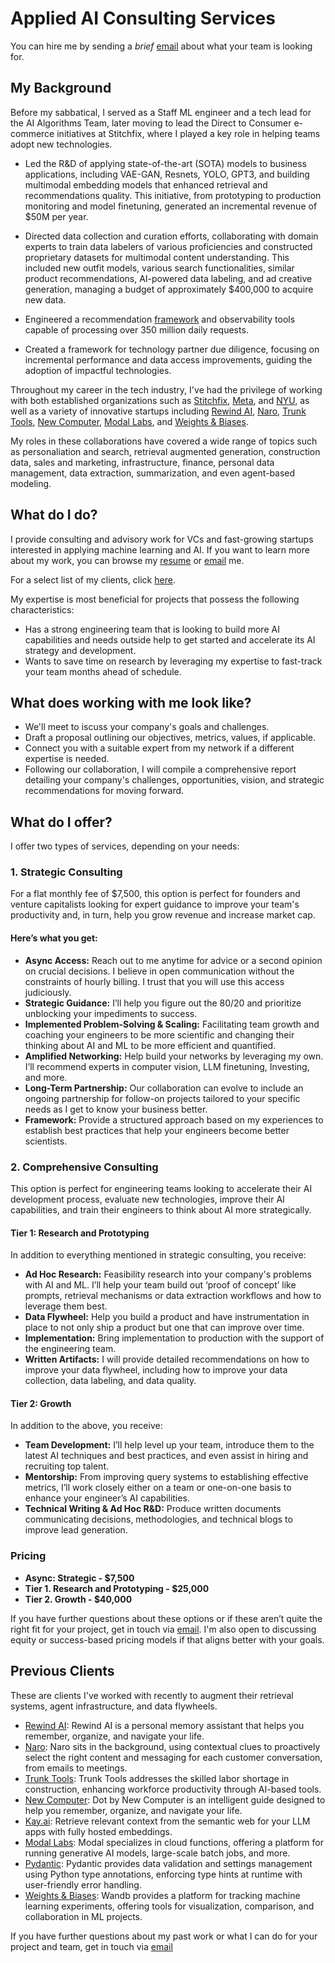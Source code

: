 # Applied AI Consulting Services 

You can hire me by sending a _brief_ [email](mailto:jason+hire@jxnl.co) about what your team is looking for.

## My Background

Before my sabbatical, I served as a Staff ML engineer and a tech lead for the AI Algorithms Team, later moving to lead the Direct to Consumer e-commerce initiatives at Stitchfix, where I played a key role in helping teams adopt new technologies.

- Led the R&D of applying state-of-the-art (SOTA) models to business applications, including VAE-GAN, Resnets, YOLO, GPT3, and building multimodal embedding models that enhanced retrieval and recommendations quality. This initiative, from prototyping to production monitoring and model finetuning, generated an incremental revenue of $50M per year.

- Directed data collection and curation efforts, collaborating with domain experts to train data labelers of various proficiencies and constructed proprietary datasets for multimodal content understanding. This included new outfit models, various search functionalities, similar product recommendations, AI-powered data labeling, and ad creative generation, managing a budget of approximately $400,000 to acquire new data.

- Engineered a recommendation [framework](./writing/posts/recsys-frameworks.md) and observability tools capable of processing over 350 million daily requests.

- Created a framework for technology partner due diligence, focusing on incremental performance and data access improvements, guiding the adoption of impactful technologies.

Throughout my career in the tech industry, I've had the privilege of working with both established organizations such as [Stitchfix](https://www.stitchfix.com/), [Meta](https://about.fb.com/), and [NYU](https://www.nyu.edu/), as well as a variety of innovative startups including [Rewind AI](https://rewind.ai/), [Naro](https://narohq.com/), [Trunk Tools](https://trunktools.com/), [New Computer](https://newcomputer.io/), [Modal Labs](https://modal.com/), and [Weights & Biases](https://wandb.ai/).

My roles in these collaborations have covered a wide range of topics such as personaliation and search, retrieval augmented generation, construction data, sales and marketing, infrastructure, finance, personal data management, data extraction, summarization, and even agent-based modeling.

## What do I do?

I provide consulting and advisory work for VCs and fast-growing startups interested in applying machine learning and AI. If you want to learn more about my work, you can browse my [resume](https://jxnl.co/) or [email](mailto:jason+hire@jxnl.co) me.

For a select list of my clients, click [here](#previous-clients). 

My expertise is most beneficial for projects that possess the following characteristics:

- Has a strong engineering team that is looking to build more AI capabilities and needs outside help to get started and accelerate its AI strategy and development.
- Wants to save time on research by leveraging my expertise to fast-track your team months ahead of schedule.

## What does working with me look like?

- We'll meet to iscuss your company's goals and challenges.
- Draft a proposal outlining our objectives, metrics, values, if applicable.
- Connect you with a suitable expert from my network if a different expertise is needed.
- Following our collaboration, I will compile a comprehensive report detailing your company's challenges, opportunities, vision, and strategic recommendations for moving forward.

## What do I offer?

I offer two types of services, depending on your needs:

### 1. Strategic Consulting 

For a flat monthly fee of $7,500, this option is perfect for founders and venture capitalists looking for expert guidance to improve your team's productivity and, in turn, help you grow revenue and increase market cap.

#### Here’s what you get:

- **Async Access:** Reach out to me anytime for advice or a second opinion on crucial decisions. I believe in open communication without the constraints of hourly billing. I trust that you will use this access judiciously.
- **Strategic Guidance:** I’ll help you figure out the 80/20 and prioritize unblocking your impediments to success.
- **Implemented Problem-Solving & Scaling:** Facilitating team growth and coaching your engineers to be more scientific and changing their thinking about AI and ML to be more efficient and quantified.
- **Amplified Networking:** Help build your networks by leveraging my own. I’ll recommend experts in computer vision, LLM finetuning, Investing, and more.
- **Long-Term Partnership:** Our collaboration can evolve to include an ongoing partnership for follow-on projects tailored to your specific needs as I get to know your business better.
- **Framework:** Provide a structured approach based on my experiences to establish best practices that help your engineers become better scientists.

### 2. Comprehensive Consulting

This option is perfect for engineering teams looking to accelerate their AI development process, evaluate new technologies, improve their AI capabilities, and train their engineers to think about AI more strategically.

#### Tier 1: Research and Prototyping

In addition to everything mentioned in strategic consulting, you receive:

- **Ad Hoc Research:** Feasibility research into your company's problems with AI and ML. I’ll help your team build out ‘proof of concept’ like prompts, retrieval mechanisms or data extraction workflows and how to leverage them best.
- **Data Flywheel:** Help you build a product and have instrumentation in place to not only ship a product but one that can improve over time.
- **Implementation:** Bring implementation to production with the support of the engineering team.
- **Written Artifacts:** I will provide detailed recommendations on how to improve your data flywheel, including how to improve your data collection, data labeling, and data quality.

#### Tier 2: Growth

In addition to the above, you receive:

- **Team Development:** I’ll help level up your team, introduce them to the latest AI techniques and best practices, and even assist in hiring and recruiting top talent.
- **Mentorship:** From improving query systems to establishing effective metrics, I’ll work closely either on a team or one-on-one basis to enhance your engineer’s AI capabilities.
- **Technical Writing & Ad Hoc R&D:** Produce written documents communicating decisions, methodologies, and technical blogs to improve lead generation.

### Pricing

- **Async: Strategic - $7,500**
- **Tier 1. Research and Prototyping - $25,000**
- **Tier 2. Growth - $40,000**

If you have further questions about these options or if these aren’t quite the right fit for your project, get in touch via [email](mailto:jason+hire@jxnl.co). I'm also open to discussing equity or success-based pricing models if that aligns better with your goals.

## Previous Clients

These are clients I've worked with recently to augment their retrieval systems, agent infrastructure, and data flywheels.

- [Rewind AI](http://rewind.ai/): Rewind AI is a personal memory assistant that helps you remember, organize, and navigate your life.
- [Naro](http://narohq.com/): Naro sits in the background, using contextual clues to proactively select the right content and messaging for each customer conversation, from emails to meetings.
- [Trunk Tools](https://trunktools.com/): Trunk Tools addresses the skilled labor shortage in construction, enhancing workforce productivity through AI-based tools.
- [New Computer](http://new.computer/): Dot by New Computer is an intelligent guide designed to help you remember, organize, and navigate your life.
- [Kay.ai](http://kay.ai/): Retrieve relevant context from the semantic web for your LLM apps with fully hosted embeddings.
- [Modal Labs](https://modal.com/): Modal specializes in cloud functions, offering a platform for running generative AI models, large-scale batch jobs, and more.
- [Pydantic](http://pydantic.dev/): Pydantic provides data validation and settings management using Python type annotations, enforcing type hints at runtime with user-friendly error handling.
- [Weights & Biases](https://wandb.ai/): Wandb provides a platform for tracking machine learning experiments, offering tools for visualization, comparison, and collaboration in ML projects.

If you have further questions about my past work or what I can do for your project and team, get in touch via [email](mailto:jason+hire@jxnl.co)
